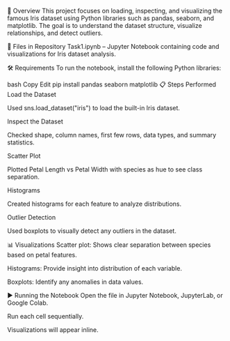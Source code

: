 📌 Overview
This project focuses on loading, inspecting, and visualizing the famous Iris dataset using Python libraries such as pandas, seaborn, and matplotlib. The goal is to understand the dataset structure, visualize relationships, and detect outliers.

📂 Files in Repository
Task1.ipynb – Jupyter Notebook containing code and visualizations for Iris dataset analysis.

🛠️ Requirements
To run the notebook, install the following Python libraries:

bash
Copy
Edit
pip install pandas seaborn matplotlib
📋 Steps Performed
Load the Dataset

Used sns.load_dataset("iris") to load the built-in Iris dataset.

Inspect the Dataset

Checked shape, column names, first few rows, data types, and summary statistics.

Scatter Plot

Plotted Petal Length vs Petal Width with species as hue to see class separation.

Histograms

Created histograms for each feature to analyze distributions.

Outlier Detection

Used boxplots to visually detect any outliers in the dataset.

📊 Visualizations
Scatter plot: Shows clear separation between species based on petal features.

Histograms: Provide insight into distribution of each variable.

Boxplots: Identify any anomalies in data values.

▶️ Running the Notebook
Open the file in Jupyter Notebook, JupyterLab, or Google Colab.

Run each cell sequentially.

Visualizations will appear inline.
